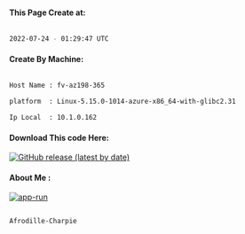 
   
#### This Page Create at:

```bash

2022-07-24 - 01:29:47 UTC

```

#### Create By Machine:

```bash

Host Name : fv-az198-365

platform  : Linux-5.15.0-1014-azure-x86_64-with-glibc2.31

Ip Local  : 10.1.0.162

```
#### Download This code Here:

[![GitHub release (latest by date)](https://img.shields.io/github/v/release/Afrodille-Charpie/App-Run-1?style=for-the-badge&label=Download)](https://github.com/Afrodille-Charpie/App-Run-1/releases) 

</p> 

#### About Me :

[![app-run](https://github.com/Afrodille-Charpie/App-Run-1/actions/workflows/app-run.yml/badge.svg)](https://github.com/Afrodille-Charpie/App-Run-1/actions/workflows/app-run.yml)

```bash

Afrodille-Charpie

```

